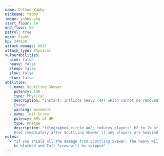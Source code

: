 ```yaml
---
name: Orthos Yabby
nickname: Yabby
image: yabby.png
start_floor: 54
end_floor: 56
patrol: true
agro: Sight
hp: 249120
attack_damage: 8037
attack_type: Physical
vulnerabilities:
  bind: false
  heavy: false
  sleep: false
  slow: false
  stun: false
abilities:
  - name: Scuttling Skewer
    potency: 140
    type: Physical
    description: "instant; inflicts heavy (4s) which cannot be removed with
    Esuna"
    warning: movement
  - name: Tail Screw
    potency: 99% of HP
    type: Unique
    description: "telegraphed circle AoE; reduces players' HP to 1% of max.
    Used immediately after Scuttling Skewer if any players are heavied"
notes:
  - "If you shield all the damage from Scuttling Skewer, the heavy will also
    be blocked and Tail Screw will be skipped"
---
```

